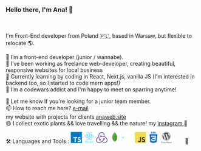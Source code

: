 ### Hello there, I'm Ana! 👋
<br> </br>
I'm Front-End developer from Poland 🇵🇱, based in Warsaw, but flexible to relocate  🌎.

 🚧 I’m a front-end developer (junior / wannabe). <br> 
 🤔 I’ve been working as freelance web-developer, creating beautiful, responsive websites for local business<br> 
 🌱 Currently learning by coding in React, Next.js, vanilla JS (I'm interested in backend too, so I started to code mern apps!)<br> 
 👯 I’m a codewars addict and I'm happy to meet on sparring anytime!


  💬 Let me know If you're looking for a junior team member. <br>
  📫 How to reach me here?  <a href="mailto:jezowskanna@gmail.com"> e-mail </a> <br>
  my website with projects for clients <a href="http://anaweb.site"> anaweb.site </a><br>
  😄 I collect exotic plants && love travelling && the nature! my <a href="https://www.instagram.com/aniaje/"> instagram </a> 🍒


🛠️ Languages and Tools :
<span>
<img style="width: 30px" src="https://github.com/devicons/devicon/blob/master/icons/typescript/typescript-original.svg">
<img style="width: 30px" src="https://github.com/devicons/devicon/blob/master/icons/react/react-original-wordmark.svg">
<img style="width: 30px" src="https://github.com/devicons/devicon/blob/master/icons/redux/redux-original.svg">
  <img style="width: 30px" src="https://github.com/devicons/devicon/blob/master/icons/mongodb/mongodb-original.svg">
    <img style="width: 30px" src="https://github.com/devicons/devicon/blob/master/icons/tailwindcss/tailwindcss-original-wordmark.svg">
<img style="width: 30px" src="https://github.com/devicons/devicon/blob/master/icons/javascript/javascript-original.svg">
<img style="width: 30px" src="https://github.com/devicons/devicon/blob/master/icons/css3/css3-plain-wordmark.svg">
<img style="width: 30px" src="https://github.com/devicons/devicon/blob/master/icons/wordpress/wordpress-original.svg">
    <img style="width: 30px" >💅</img>
</span>

 



